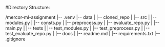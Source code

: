 #Directory Structure:

/mercor-ml-assignment
|-- .venv
|-- data
|   |-- cloned_repo
|
|-- src
|   |-- modules.py
|   |-- consts.py
|   |-- preprocess.py
|   |-- evaluate_repo.py
|   |-- main.py
|
|-- tests
|   |-- test_modules.py
|   |-- test_preprocess.py
|   |-- test_evaluate_repo.py
|
|-- docs
|   |-- readme.md
|
|-- requirements.txt
|-- .gitignore
